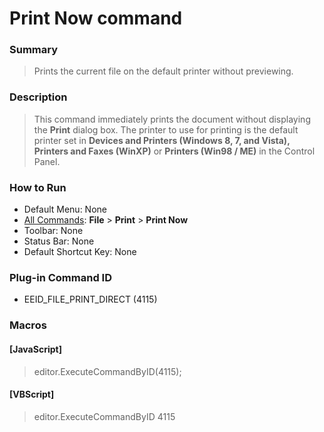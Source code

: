 # Print Now command

### Summary

> Prints the current file on the default printer without previewing.

### Description

> This command immediately prints the document without displaying the **Print** dialog box. The printer to use for printing is the default printer
> set in **Devices and Printers (Windows 8, 7, and Vista), Printers and Faxes (WinXP)** or **Printers (Win98 / ME)** in the Control Panel.

### How to Run

- Default Menu: None
- [All Commands](../tools/all_commands): **File** \> **Print** \> **Print Now**
- Toolbar: None
- Status Bar: None
- Default Shortcut Key: None

### Plug-in Command ID

- EEID\_FILE\_PRINT\_DIRECT (4115)

### Macros

#### \[JavaScript\]

> editor.ExecuteCommandByID(4115);

#### \[VBScript\]

> editor.ExecuteCommandByID 4115